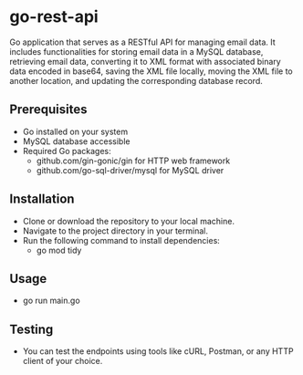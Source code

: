 # go-rest-api

Go application that serves as a RESTful API for managing email data. It includes functionalities for storing email data in a MySQL database, retrieving email data, converting it to XML format with associated binary data encoded in base64, saving the XML file locally, moving the XML file to another location, and updating the corresponding database record.

## Prerequisites
- Go installed on your system
- MySQL database accessible
- Required Go packages:
   - github.com/gin-gonic/gin for HTTP web framework
   - github.com/go-sql-driver/mysql for MySQL driver
 
## Installation
- Clone or download the repository to your local machine.
- Navigate to the project directory in your terminal.
- Run the following command to install dependencies:
    - go mod tidy

## Usage
- go run main.go

## Testing
- You can test the endpoints using tools like cURL, Postman, or any HTTP client of your choice.
